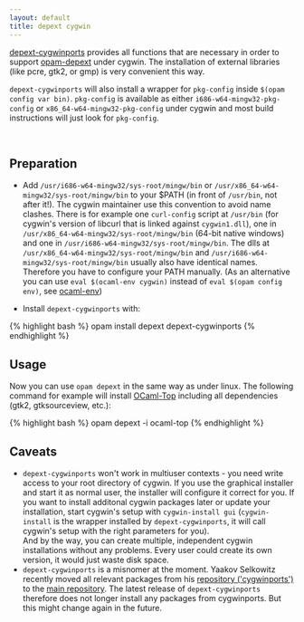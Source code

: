 ```yaml
---
layout: default
title: depext cygwin
---
```



[depext-cygwinports](https://github.com/fdopen/depext-cygwinports)
provides all functions that are necessary in order to
support [opam-depext](https://github.com/ocaml/opam-depext) under
cygwin. The installation of external libraries (like pcre, gtk2, or
gmp) is very convenient this way.

`depext-cygwinports` will also install a wrapper for `pkg-config`
inside `$(opam config var bin)`. `pkg-config` is available as either
`i686-w64-mingw32-pkg-config` or `x86_64-w64-mingw32-pkg-config` under
cygwin and most build instructions will just look for `pkg-config`.

<br />

## Preparation

* Add `/usr/i686-w64-mingw32/sys-root/mingw/bin` or
  `/usr/x86_64-w64-mingw32/sys-root/mingw/bin` to your $PATH (in front
  of `/usr/bin`, not after it!). The cygwin maintainer use this
  convention to avoid name clashes. There is for example one
  `curl-config` script at `/usr/bin` (for cygwin's version of libcurl
  that is linked against `cygwin1.dll`), one in
  `/usr/x86_64-w64-mingw32/sys-root/mingw/bin` (64-bit native windows)
  and one in `/usr/i686-w64-mingw32/sys-root/mingw/bin`. The dlls at
  `/usr/x86_64-w64-mingw32/sys-root/mingw/bin` and
  `/usr/i686-w64-mingw32/sys-root/mingw/bin` usually also have
  identical names. Therefore you have to configure your PATH manually.
  (As an alternative you can use `eval $(ocaml-env cygwin)` instead of
  `eval $(opam config env)`,
  see [ocaml-env](/opam-repository-mingw/ocaml-env))

* Install `depext-cygwinports` with:

{% highlight bash %}
opam install depext depext-cygwinports
{% endhighlight %}
<br />

## Usage

Now you can use `opam depext` in the same way as under linux. 
The following command for example will install
[OCaml-Top](https://www.typerex.org/ocaml-top.html) including all
dependencies (gtk2, gtksourceview, etc.):

{% highlight bash %}
opam depext -i ocaml-top
{% endhighlight %}
<br />

## Caveats

* `depext-cygwinports` won't work in multiuser contexts - you need
  write access to your root directory of cygwin. If you use the
  graphical installer and start it as normal user, the installer will
  configure it correct for you. If you want to install additonal
  cygwin packages later or update your installation, start cygwin's
  setup with `cygwin-install gui` (`cygwin-install` is the wrapper
  installed by `depext-cygwinports`, it will call cygwin's setup with
  the right parameters for you). <br /> And by the way, you can create
  multiple, independent cygwin installations without any
  problems. Every user could create its own version, it would just
  waste disk space.
* `depext-cygwinports` is a misnomer at the moment. Yaakov Selkowitz
  recently moved all relevant packages from his
  [repository \('cygwinports'\)](http://cygwinports.org/) to the
  [main repository](http://permalink.gmane.org/gmane.os.cygwin/157342). The
  latest release of `depext-cygwinports` therefore does not longer
  install any packages from cygwinports. But this might change again
  in the future.
